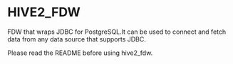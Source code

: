 HIVE2_FDW
========

FDW that wraps JDBC for PostgreSQL.It can be used to connect and fetch data from any data source that supports JDBC.

Please read the README before using hive2_fdw.